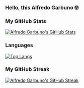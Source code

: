 ### Hello, this Alfredo Garbuno 🤓

<!--
**agarbuno/agarbuno** is a ✨ _special_ ✨ repository because its `README.md` (this file) appears on your GitHub profile.

Here are some ideas to get you started:

- 🔭 I’m currently working on ...
- 🌱 I’m currently learning ...
- 👯 I’m looking to collaborate on ...
- 🤔 I’m looking for help with ...
- 💬 Ask me about ...
- 📫 How to reach me: ...
- 😄 Pronouns: ...
- ⚡ Fun fact: ...
-->

### My GitHub Stats
[![Alfredo Garbuno's GitHub Stats](https://github-readme-stats.vercel.app/api?username=agarbuno&theme=dark&show_icons=true&count_private=true)](https://github.com/anuraghazra/github-readme-stats)

###  Languages
[![Top Langs](https://github-readme-stats.vercel.app/api/top-langs/?username=agarbuno&layout=compact)](https://github.com/anuraghazra/github-readme-stats)

### My GitHub Streak
[![Alfredo Garbuno's GitHub Streak](https://github-readme-streak-stats.herokuapp.com/?user=agarbuno&theme=dark)](https://github.com/DenverCoder1/github-readme-streak-stats)
